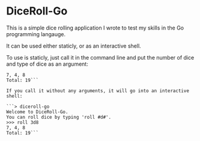 # DiceRoll-Go
This is a simple dice rolling application I wrote to test my skills in the Go programming langauge.

It can be used either staticly, or as an interactive shell.

To use is staticly, just call it in the command line and put the number of dice and type of dice as an argument:

```> diceroll-go 3d8
7, 4, 8
Total: 19```

If you call it without any arguments, it will go into an interactive shell:

```> diceroll-go
Welcome to DiceRoll-Go.
You can roll dice by typing 'roll #d#'.
>>> roll 3d8
7, 4, 8
Total: 19```